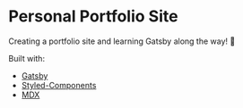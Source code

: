 # Personal Portfolio Site 

Creating a portfolio site and learning Gatsby along the way! 🚀

Built with:

* [Gatsby](https://www.gatsbyjs.com/)
* [Styled-Components](https://styled-components.com/)
* [MDX](https://mdxjs.com/)